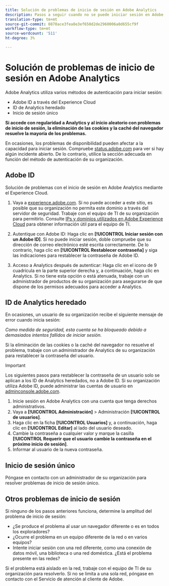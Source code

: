 ```yaml
---
title: Solución de problemas de inicio de sesión en Adobe Analytics
description: Pasos a seguir cuando no se puede iniciar sesión en Adobe Analytics.
translation-type: tm+mt
source-git-commit: 0870ace3fea8e3ef650d2de2960006a0d655cf9f
workflow-type: tm+mt
source-wordcount: '511'
ht-degree: 3%

---
```



# Solución de problemas de inicio de sesión en Adobe Analytics

Adobe Analytics utiliza varios métodos de autenticación para iniciar sesión:

* Adobe ID a través del Experience Cloud
* ID de Analytics heredado
* Inicio de sesión único

**Si accede con regularidad a Analytics y al inicio aleatorio con problemas de inicio de sesión, la eliminación de las cookies y la caché del navegador resuelve la mayoría de los problemas.**

En ocasiones, los problemas de disponibilidad pueden afectar a la capacidad para iniciar sesión. Compruebe [status.adobe.com](https://status.adobe.com) para ver si hay algún incidente abierto. De lo contrario, utilice la sección adecuada en función del método de autenticación de su organización.

## Adobe ID

Solución de problemas con el inicio de sesión en Adobe Analytics mediante el Experience Cloud.

1. Vaya a [experience.adobe.com](https://experience.adobe.com). Si no puede acceder a este sitio, es posible que su organización no permita este dominio a través del servidor de seguridad. Trabaje con el equipo de TI de su organización para permitirlo. Consulte [IPs y dominios utilizados en Adobe Experience Cloud](https://helpx.adobe.com/es/analytics/kb/adobe-ip-addresses.html) para obtener información útil para el equipo de TI.

2. Autentique con Adobe ID: Haga clic en **[!UICONTROL Iniciar sesión con un Adobe ID]**. Si no puede iniciar sesión, doble compruebe que su dirección de correo electrónico esté escrita correctamente. De lo contrario, haga clic en **[!UICONTROL Restablecer contraseña]** y siga las indicaciones para restablecer la contraseña de Adobe ID.

3. Acceso a Analytics después de autenticar: Haga clic en el icono de 9 cuadrícula en la parte superior derecha y, a continuación, haga clic en Analytics. Si no tiene esta opción o está atenuada, trabaje con un administrador de productos de su organización para asegurarse de que dispone de los permisos adecuados para acceder a Analytics.

## ID de Analytics heredado

En ocasiones, un usuario de su organización recibe el siguiente mensaje de error cuando inicia sesión:

*Como medida de seguridad, esta cuenta se ha bloqueado debido a demasiados intentos fallidos de iniciar sesión.*

Si la eliminación de las cookies o la caché del navegador no resuelve el problema, trabaje con un administrador de Analytics de su organización para restablecer la contraseña del usuario.

>[!IMPORTANT]
>
>Los siguientes pasos para restablecer la contraseña de un usuario solo se aplican a los ID de Analytics heredados, no a Adobe ID. Si su organización utiliza Adobe ID, puede administrar las cuentas de usuario en [adminconsole.adobe.com](https://adminconsole.adobe.com).

1. Inicie sesión en Adobe Analytics con una cuenta que tenga derechos administrativos.
2. Vaya a **[!UICONTROL Administración]** > Administración **[!UICONTROL de usuarios]**.
3. Haga clic en la ficha **[!UICONTROL Usuarios]** y, a continuación, haga clic en **[!UICONTROL Editar]** al lado del usuario deseado.
4. Cambie la contraseña a cualquier valor y marque la casilla **[!UICONTROL Requerir que el usuario cambie la contraseña en el próximo inicio de sesión]**.
5. Informar al usuario de la nueva contraseña.

## Inicio de sesión único

Póngase en contacto con un administrador de su organización para resolver problemas de inicio de sesión único.

## Otros problemas de inicio de sesión

Si ninguno de los pasos anteriores funciona, determine la amplitud del problema de inicio de sesión:

* ¿Se produce el problema al usar un navegador diferente o es en todos los exploradores?
* ¿Ocurre el problema en un equipo diferente de la red o en varios equipos?
* Intente iniciar sesión con una red diferente, como una conexión de datos móvil, una biblioteca o una red doméstica. ¿Está el problema presente en las redes?

Si el problema está aislado en la red, trabaje con el equipo de TI de su organización para resolverlo. Si no se limita a una sola red, póngase en contacto con el Servicio de atención al cliente de Adobe.
